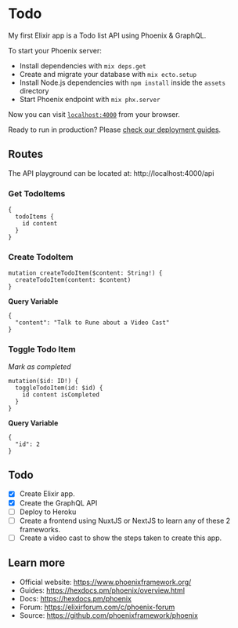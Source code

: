 # Todo

My first Elixir app is a Todo list API using Phoenix & GraphQL.

To start your Phoenix server:

  * Install dependencies with `mix deps.get`
  * Create and migrate your database with `mix ecto.setup`
  * Install Node.js dependencies with `npm install` inside the `assets` directory
  * Start Phoenix endpoint with `mix phx.server`

Now you can visit [`localhost:4000`](http://localhost:4000) from your browser.

Ready to run in production? Please [check our deployment guides](https://hexdocs.pm/phoenix/deployment.html).

## Routes

The API playground can be located at: http://localhost:4000/api

### Get TodoItems

```
{
  todoItems {
    id content
  }
}
```

### Create TodoItem

```
mutation createTodoItem($content: String!) {
  createTodoItem(content: $content)
}
```

**Query Variable**

```
{
  "content": "Talk to Rune about a Video Cast"
}
```

### Toggle Todo Item

*Mark as completed*

```
mutation($id: ID!) {
  toggleTodoItem(id: $id) {
    id content isCompleted
  }
}
```

**Query Variable**

```
{
  "id": 2
}
```

## Todo
- [x] Create Elixir app.
- [x] Create the GraphQL API
- [ ] Deploy to Heroku
- [ ] Create a frontend using NuxtJS or NextJS to learn any of these 2 frameworks.
- [ ] Create a video cast to show the steps taken to create this app.

## Learn more

  * Official website: https://www.phoenixframework.org/
  * Guides: https://hexdocs.pm/phoenix/overview.html
  * Docs: https://hexdocs.pm/phoenix
  * Forum: https://elixirforum.com/c/phoenix-forum
  * Source: https://github.com/phoenixframework/phoenix
